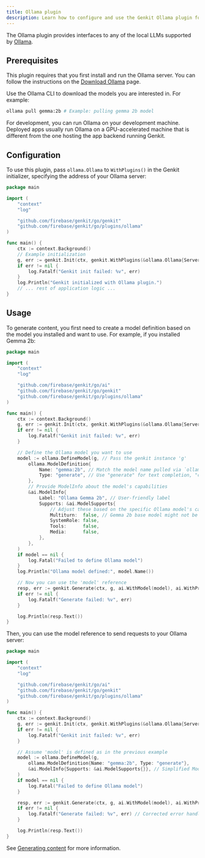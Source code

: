 ```yaml
---
title: Ollama plugin
description: Learn how to configure and use the Genkit Ollama plugin for Go to interact with local LLMs like Gemma and Llama.
---
```


The Ollama plugin provides interfaces to any of the local LLMs supported by
[Ollama](https://ollama.com/).

## Prerequisites

This plugin requires that you first install and run the Ollama server. You can
follow the instructions on the [Download Ollama](https://ollama.com/download)
page.

Use the Ollama CLI to download the models you are interested in. For example:

```bash
ollama pull gemma:2b # Example: pulling gemma 2b model
```

For development, you can run Ollama on your development machine. Deployed apps
usually run Ollama on a GPU-accelerated machine that is different from the one
hosting the app backend running Genkit.

## Configuration

To use this plugin, pass `ollama.Ollama` to `WithPlugins()` in the Genkit
initializer, specifying the address of your Ollama server:

```go
package main

import (
	"context"
	"log"

	"github.com/firebase/genkit/go/genkit"
	"github.com/firebase/genkit/go/plugins/ollama"
)

func main() {
	ctx := context.Background()
	// Example initialization
	g, err := genkit.Init(ctx, genkit.WithPlugins(&ollama.Ollama{ServerAddress: "http://127.0.0.1:11434"}))
	if err != nil {
		log.Fatalf("Genkit init failed: %v", err)
	}
	log.Println("Genkit initialized with Ollama plugin.")
	// ... rest of application logic ...
}
```

## Usage

To generate content, you first need to create a model definition based on the
model you installed and want to use. For example, if you installed Gemma 2b:

```go
package main

import (
	"context"
	"log"

	"github.com/firebase/genkit/go/ai"
	"github.com/firebase/genkit/go/genkit"
	"github.com/firebase/genkit/go/plugins/ollama"
)

func main() {
	ctx := context.Background()
	g, err := genkit.Init(ctx, genkit.WithPlugins(&ollama.Ollama{ServerAddress: "http://127.0.0.1:11434"}))
	if err != nil {
		log.Fatalf("Genkit init failed: %v", err)
	}

	// Define the Ollama model you want to use
	model := ollama.DefineModel(g, // Pass the genkit instance 'g'
		ollama.ModelDefinition{
			Name: "gemma:2b", // Match the model name pulled via `ollama pull`
			Type: "generate", // Use "generate" for text completion, "chat" for chat models
		},
		// Provide ModelInfo about the model's capabilities
		&ai.ModelInfo{
			Label: "Ollama Gemma 2b", // User-friendly label
			Supports: &ai.ModelSupports{
				// Adjust these based on the specific Ollama model's capabilities
				Multiturn:  false, // Gemma 2b base model might not be chat-tuned
				SystemRole: false,
				Tools:      false,
				Media:      false,
			},
		},
	)
	if model == nil {
		log.Fatal("Failed to define Ollama model")
	}
	log.Println("Ollama model defined:", model.Name())

	// Now you can use the 'model' reference
	resp, err := genkit.Generate(ctx, g, ai.WithModel(model), ai.WithPrompt("Tell me a joke."))
	if err != nil {
		log.Fatalf("Generate failed: %v", err)
	}

	log.Println(resp.Text())
}

```

Then, you can use the model reference to send requests to your Ollama server:

```go
package main

import (
	"context"
	"log"

	"github.com/firebase/genkit/go/ai"
	"github.com/firebase/genkit/go/genkit"
	"github.com/firebase/genkit/go/plugins/ollama"
)

func main() {
	ctx := context.Background()
	g, err := genkit.Init(ctx, genkit.WithPlugins(&ollama.Ollama{ServerAddress: "http://127.0.0.1:11434"}))
	if err != nil {
		log.Fatalf("Genkit init failed: %v", err)
	}

	// Assume 'model' is defined as in the previous example
	model := ollama.DefineModel(g,
		ollama.ModelDefinition{Name: "gemma:2b", Type: "generate"},
		&ai.ModelInfo{Supports: &ai.ModelSupports{}}, // Simplified ModelInfo for brevity
	)
	if model == nil {
		log.Fatal("Failed to define Ollama model")
	}

	resp, err := genkit.Generate(ctx, g, ai.WithModel(model), ai.WithPrompt("Tell me a joke."))
	if err != nil {
		log.Fatalf("Generate failed: %v", err) // Corrected error handling
	}

	log.Println(resp.Text())
}
```

See [Generating content](../models.md) for more information.
